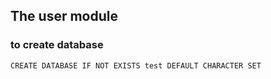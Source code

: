 The user module
---------

### to create database
`CREATE DATABASE IF NOT EXISTS test DEFAULT CHARACTER SET`